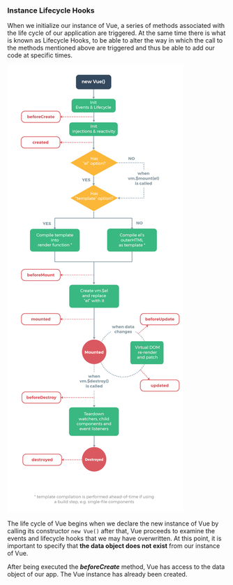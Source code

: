 ### Instance Lifecycle Hooks

When we initialize our instance of Vue, a series of methods associated with the life cycle of our application are triggered. At the same time there is what is known as Lifecycle Hooks, to be able to alter the way in which the call to the methods mentioned above are triggered and thus be able to add our code at specific times.

![lifecycle](../assets/class2/lifecycle.png)

The life cycle of Vue begins when we declare the new instance of Vue by calling its constructor ``new Vue()`` after that, Vue proceeds to examine the events and lifecycle hooks that we may have overwritten.
At this point, it is important to specify that **the data object does not exist** from our instance of Vue.

After being executed the ***beforeCreate*** method, Vue has access to the data object of our app. The Vue instance has already been created.

